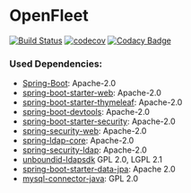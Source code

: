 # OpenFleet
[![Build Status](https://travis-ci.org/Chrams/openfleet.svg?branch=master)](https://travis-ci.org/Chrams/openfleet)
[![codecov](https://codecov.io/gh/Chrams/openfleet/branch/master/graph/badge.svg)](https://codecov.io/gh/Chrams/openfleet)
[![Codacy Badge](https://api.codacy.com/project/badge/Grade/01f0f9c60c5545aaa95cce793547a3b0)](https://www.codacy.com/app/Chrams/openfleet?utm_source=github.com&amp;utm_medium=referral&amp;utm_content=Chrams/openfleet&amp;utm_campaign=Badge_Grade)

### Used Dependencies:
* [Spring-Boot](https://github.com/spring-projects/spring-boot): Apache-2.0
* [spring-boot-starter-web](https://mvnrepository.com/artifact/org.springframework.boot/spring-boot-starter-web): Apache-2.0
* [spring-boot-starter-thymeleaf](https://mvnrepository.com/artifact/org.springframework.boot/spring-boot-starter-thymeleaf): Apache-2.0
* [spring-boot-devtools](https://mvnrepository.com/artifact/org.springframework.boot/spring-boot-devtools): Apache-2.0
* [spring-boot-starter-security](https://mvnrepository.com/artifact/org.springframework.boot/spring-boot-starter-security): Apache-2.0
* [spring-security-web](https://mvnrepository.com/artifact/org.springframework.security/spring-security-web): Apache-2.0
* [spring-ldap-core](https://mvnrepository.com/artifact/org.springframework.ldap/spring-ldap-core): Apache-2.0
* [spring-security-ldap](https://mvnrepository.com/artifact/org.springframework.security/spring-security-ldap): Apache-2.0
*  [unboundid-ldapsdk](https://mvnrepository.com/artifact/com.unboundid/unboundid-ldapsdk) GPL 2.0, LGPL 2.1
*  [spring-boot-starter-data-jpa](https://mvnrepository.com/artifact/org.springframework.boot/spring-boot-starter-data-jpa): Apache 2.0
*  [mysql-connector-java](https://mvnrepository.com/artifact/mysql/mysql-connector-java): GPL 2.0